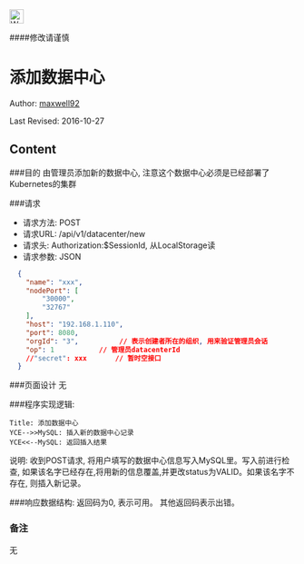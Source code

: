 <img src="http://kubernetes.io/kubernetes/img/warning.png" alt="WARNING" width="25" height="25"> 

####修改请谨慎

添加数据中心
==============

Author: [maxwell92](github.com/maxwell92)

Last Revised: 2016-10-27

Content
--------------
###目的
由管理员添加新的数据中心, 注意这个数据中心必须是已经部署了Kubernetes的集群 

###请求

* 请求方法: POST 
* 请求URL: /api/v1/datacenter/new
* 请求头: Authorization:$SessionId, 从LocalStorage读 
* 请求参数: 
  JSON
```json
  {
    "name": "xxx",
    "nodePort": [
        "30000",
        "32767"
    ],
    "host": "192.168.1.110",
    "port": 8080,
    "orgId": "3",          // 表示创建者所在的组织, 用来验证管理员会话 
    "op": 1           // 管理员datacenterId
    //"secret": xxx       // 暂时空接口
  }
```

###页面设计 
无

###程序实现逻辑:

```Sequence
Title: 添加数据中心 
YCE-->>MySQL: 插入新的数据中心记录
YCE<<--MySQL: 返回插入结果
```

说明: 收到POST请求, 将用户填写的数据中心信息写入MySQL里。写入前进行检查, 如果该名字已经存在,将用新的信息覆盖,并更改status为VALID。如果该名字不存在, 则插入新记录。 

###响应数据结构: 
返回码为0, 表示可用。
其他返回码表示出错。

### 备注
无
